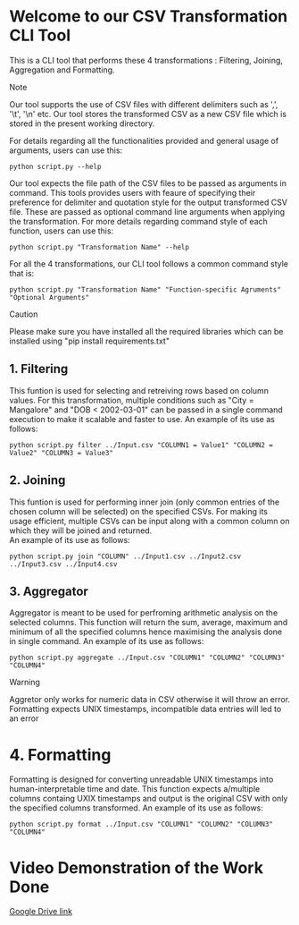 # Welcome to our CSV Transformation CLI Tool
This is a CLI tool that performs these 4 transformations : Filtering, Joining, Aggregation and Formatting.
> [!NOTE]
> Our tool supports the use of CSV files with different delimiters such as ',', '\t', '\n' etc.
> Our tool stores the transformed CSV as a new CSV file which is stored in the present working directory.

For details regarding all the functionalities provided and general usage of arguments, users can use this:
```console
python script.py --help
```

Our tool expects the file path of the CSV files to be passed as arguments in command. This tools provides users with feaure of specifying their preference for delimiter and quotation style for the output transformed CSV file. These are passed as optional command line arguments when applying the transformation. 
For more details regarding command style of each function, users can use this:
```console
python script.py "Transformation Name" --help
```

For all the 4 transformations, our CLI tool follows a common command style that is:
```console
python script.py "Transformation Name" "Function-specific Agruments" "Optional Arguments"
```

> [!CAUTION]
> Please make sure you have installed all the required libraries which can be installed using "pip install requirements.txt"

## 1. Filtering
This funtion is used for selecting and retreiving rows based on column values. For this transformation, multiple conditions such as "City = Mangalore" and "DOB < 2002-03-01" can be passed in a single command execution to make it scalable and faster to use. 
An example of its use as follows:
```console
python script.py filter ../Input.csv "COLUMN1 = Value1" "COLUMN2 = Value2" "COLUMN3 = Value3"
```
## 2. Joining
This funtion is used for performing inner join (only common entries of the chosen column will be selected) on the specified CSVs. For making its usage efficient, multiple CSVs can be input along with a common column on which they will be joined and returned.   
An example of its use as follows:
```console
python script.py join "COLUMN" ../Input1.csv ../Input2.csv ../Input3.csv ../Input4.csv 
```

## 3. Aggregator
Aggregator is meant to be used for perfroming arithmetic analysis on the selected columns. This function will return the sum, average, maximum and minimum of all the specified columns hence maximising the analysis done in single command.
An example of its use as follows:
```console
python script.py aggregate ../Input.csv "COLUMN1" "COLUMN2" "COLUMN3" "COLUMN4"
```
> [!WARNING]
> Aggretor only works for numeric data in CSV otherwise it will throw an error. 
> Formatting expects UNIX timestamps, incompatible data entries will led to an error

# 4. Formatting
Formatting is designed for converting unreadable UNIX timestamps into human-interpretable time and date. This function expects a/multiple columns containg UXIX timestamps and output is the original CSV with only the specified columns transformed.
An example of its use as follows:
```console
python script.py format ../Input.csv "COLUMN1" "COLUMN2" "COLUMN3" "COLUMN4"
```

# Video Demonstration of the Work Done
[Google Drive link]([https://link-url-here.org](https://drive.google.com/file/d/1KCdpTNKVG2sxT6YHjBS-m6vJPqfIPlyi/view?usp=sharing))



